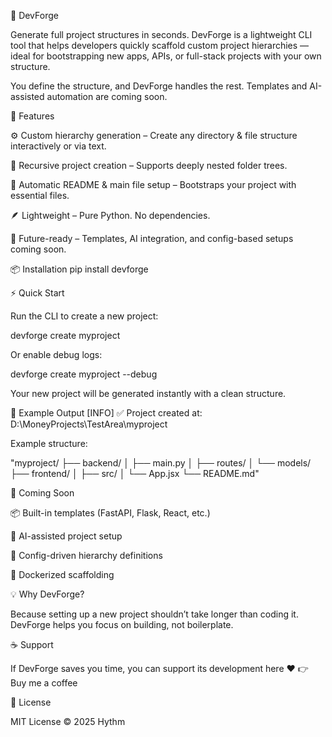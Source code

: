 🧱 DevForge

Generate full project structures in seconds.
DevForge is a lightweight CLI tool that helps developers quickly scaffold custom project hierarchies — ideal for bootstrapping new apps, APIs, or full-stack projects with your own structure.

You define the structure, and DevForge handles the rest.
Templates and AI-assisted automation are coming soon.

🚀 Features

⚙️ Custom hierarchy generation – Create any directory & file structure interactively or via text.

📂 Recursive project creation – Supports deeply nested folder trees.

🧾 Automatic README & main file setup – Bootstraps your project with essential files.

🪶 Lightweight – Pure Python. No dependencies.

🧠 Future-ready – Templates, AI integration, and config-based setups coming soon.

📦 Installation
pip install devforge

⚡ Quick Start

Run the CLI to create a new project:

devforge create myproject


Or enable debug logs:

devforge create myproject --debug


Your new project will be generated instantly with a clean structure.

🧰 Example Output
[INFO] ✅ Project created at: D:\MoneyProjects\TestArea\myproject


Example structure:

"myproject/
├── backend/
│   ├── main.py
│   ├── routes/
│   └── models/
├── frontend/
│   ├── src/
│   └── App.jsx
└── README.md"

🧩 Coming Soon

📦 Built-in templates (FastAPI, Flask, React, etc.)

🧠 AI-assisted project setup

🧱 Config-driven hierarchy definitions

🐳 Dockerized scaffolding

💡 Why DevForge?

Because setting up a new project shouldn’t take longer than coding it.
DevForge helps you focus on building, not boilerplate.

☕ Support

If DevForge saves you time, you can support its development here ❤️
👉 Buy me a coffee

🪪 License

MIT License © 2025 Hythm
